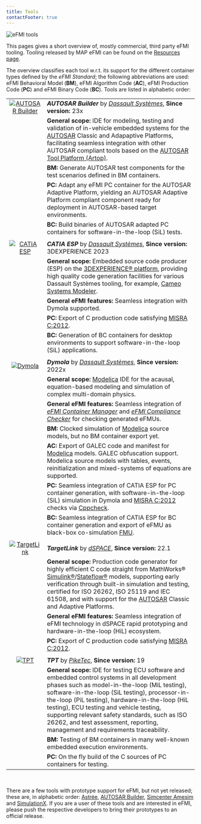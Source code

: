 ```yaml
---
title: Tools
contactFooter: true
---
```


![eFMI tools](/media/tools/eFMI-tools.png)

This pages gives a short overview of, mostly commercial, third party eFMI tooling. Tooling released by MAP eFMI can be found on the [Resources page](/resources/#map-efmi-published-tooling).

The overview classifies each tool w.r.t. its support for the different container types defined by the _eFMI Standard_; the following abbreviations are used: eFMI Behavioral Model (**BM**), eFMI Algorithm Code (**AC**), eFMI Production Code (**PC**) and eFMI Binary Code (**BC**). Tools are listed in alphabetic order:

| | |
| :---: | :--- |
| [![AUTOSAR Builder](/media/tools/AUTOSAR-Builder.png)](https://www.3ds.com/products-services/catia/products/autosar-builder/) | _**AUTOSAR Builder**_ by [_Dassault Systèmes_](https://www.3ds.com), **Since version:** 23x |
| | **General scope:** IDE for modeling, testing and validation of in-vehicle embedded systems for the [AUTOSAR](https://www.autosar.org/) Classic and Adapaptive Platforms, facilitating seamless integration with other AUTOSAR compliant tools based on the [AUTOSAR Tool Platform (Artop)](https://www.artop.org/). |
| | **BM:** Generate AUTOSAR test components for the test scenarios defined in BM containers. |
| | **PC:** Adapt any eFMI PC container for the AUTOSAR Adaptive Platform, yielding an AUTOSAR Adaptive Platform compliant component ready for deployment in AUTOSAR-based target environments. |
| | **BC:** Build binaries of AUTOSAR adapted PC containers for software-in-the-loop (SiL) tests. |
| | |
| [![CATIA ESP](/media/tools/CATIA-ESP.png)](TODO) | _**CATIA ESP**_ by [_Dassault Systèmes_](https://www.3ds.com), **Since version:** 3DEXPERIENCE 2023 |
| | **General scope:** Embedded source code producer (ESP) on the [3DEXPERIENCE® platform](https://www.3ds.com/3dexperience), providing high quality code generation facilities for various Dassault Systèmes tooling, for example, [Cameo Systems Modeler](https://www.3ds.com/products-services/catia/products/no-magic/cameo-systems-modeler/).
| | **General eFMI features:** Seamless integration with Dymola supported. |
| | **PC:** Export of C production code satisfying [MISRA C:2012](https://www.misra.org.uk/). |
| | **BC:** Generation of BC containers for desktop environments to support software-in-the-loop (SiL) applications. |
| | |
| [![Dymola](/media/tools/Dymola.png)](https://www.3ds.com/products-services/catia/products/dymola/) | _**Dymola**_ by [_Dassault Systèmes_](https://www.3ds.com), **Since version:** 2022x |
| | **General scope:** [Modelica](https://modelica.org/modelicalanguage.html) IDE for the acausal, equation-based modeling and simulation of complex multi-domain physics. |
| | **General eFMI features:** Seamless integration of [_eFMI Container Manager_](https://github.com/modelica/efmi-containermanager) and [_eFMI Compliance Checker_](https://github.com/modelica/efmi-compliancechecker) for checking generated eFMUs. |
| | **BM:** Clocked simulation of [Modelica](https://modelica.org/modelicalanguage.html) source models, but no BM container export yet. |
| | **AC:** Export of GALEC code and manifest for [Modelica](https://modelica.org/modelicalanguage.html) models. GALEC obfuscation support. Modelica source models with tables, events, reinitialization and mixed-systems of equations are supported. |
| | **PC:** Seamless integration of CATIA ESP for PC container generation, with software-in-the-loop (SiL) simulation in Dymola and [MISRA C:2012](https://www.misra.org.uk/) checks via [Cppcheck](https://cppcheck.sourceforge.io/). |
| | **BC:** Seamless integration of CATIA ESP for BC container generation and export of eFMU as black-box co-simulation [FMU](https://fmi-standard.org/). |
| | |
| [![TargetLink](/media/tools/TargetLink.png)](https://www.dspace.com/en/pub/home/products/sw/pcgs/targetlink.cfm) | _**TargetLink**_ by [_dSPACE_](https://www.dspace.com/), **Since version:** 22.1 |
| | **General scope:** Production code generator for highly efficient C code straight from MathWorks® [Simulink®](https://www.mathworks.com/products/simulink.html)/[Stateflow®](https://www.mathworks.com/products/stateflow.html) models, supporting early verification through built-in simulation and testing, certified for ISO 26262, ISO 25119 and IEC 61508, and with support for the [AUTOSAR](https://www.autosar.org/) Classic and Adaptive Platforms. |
| | **General eFMI features:** Seamless integration of eFMI technology in dSPACE rapid prototyping and hardware-in-the-loop (HiL) ecosystem.
| | **PC:** Export of C production code satisfying [MISRA C:2012](https://www.misra.org.uk/). |
| | |
| [![TPT](/media/tools/TPT.png)](https://piketec.com/tpt/) | _**TPT**_ by [_PikeTec_](https://piketec.com/), **Since version:** 19 |
| | **General scope:** IDE for testing ECU software and embedded control systems in all development phases such as model-in-the-loop (MiL testing), software-in-the-loop (SiL testing), processor-in-the-loop (PiL testing), hardware-in-the-loop (HiL testing), ECU testing and vehicle testing, supporting relevant safety standards, such as ISO 26262, and test assessment, reporting, management and requirements traceability. |
| | **BM:** Testing of BM containers in many well-known embedded execution environments. |
| | **PC:** On the fly build of the C sources of PC containers for testing. |

&nbsp;

There are a few tools with prototype support for eFMI, but not yet released; these are, in alphabetic order: [Astrée](https://www.absint.com/astree/index.htm), [AUTOSAR Builder](https://www.3ds.com/products-services/catia/products/autosar-builder/), [Simcenter Amesim](https://plm.sw.siemens.com/en-US/simcenter/systems-simulation/amesim/) and [SimulationX](https://www.esi-group.com/products/simulationx). If you are a user of these tools and are interested in eFMI, please push the respective developers to bring their prototypes to an official release.